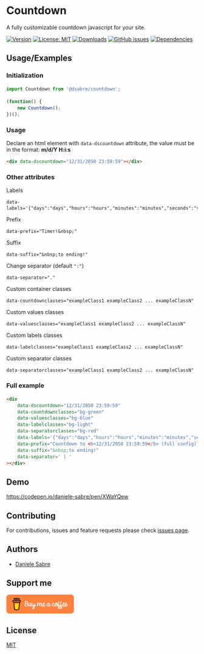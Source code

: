 
# Countdown

A fully customizable countdown javascript for your site.

[![Version](https://img.shields.io/npm/v/@dsabre/countdown?style=for-the-badge)](https://www.npmjs.com/package/@dsabre/deploy-ftp)
[![License: MIT](https://img.shields.io/npm/l/@dsabre/countdown?registry_uri=https%3A%2F%2Fregistry.npmjs.org&style=for-the-badge)](https://github.com/dsabre/deploy-ftp/blob/main/LICENSE)
[![Downloads](https://img.shields.io/npm/dw/@dsabre/countdown?style=for-the-badge)](https://www.npmjs.com/package/@dsabre/deploy-ftp)
[![GitHub issues](https://img.shields.io/github/issues-raw/dsabre/countdown?style=for-the-badge)](https://github.com/dsabre/deploy-ftp/issues)
[![Dependencies](https://img.shields.io/librariesio/release/npm/@dsabre/countdown?style=for-the-badge)](https://www.npmjs.com/package/@dsabre/deploy-ftp)


## Usage/Examples

### Initialization

```javascript
import Countdown from '@dsabre/countdown';

(function() {
    new Countdown();
})();
```

### Usage

Declare an html element with `data-dscountdown` attribute, the value must be in the format: **m/d/Y H:i:s**

```html
<div data-dscountdown="12/31/2050 23:59:59"></div>
```

### Other attributes

Labels

```
data-labels='{"days":"days","hours":"hours","minutes":"minutes","seconds":"seconds"}'
```

Prefix

```
data-prefix="Timer!&nbsp;"
```

Suffix

```
data-suffix="&nbsp;to ending!"
```

Change separator (default `":"`)

```
data-separator="."
```

Custom container classes

```
data-countdownclasses="exampleClass1 exampleClass2 ... exampleClassN"
```

Custom values classes

```
data-valuesclasses="exampleClass1 exampleClass2 ... exampleClassN"
```

Custom labels classes

```
data-labelclasses="exampleClass1 exampleClass2 ... exampleClassN"
```

Custom separator classes

```
data-separatorclasses="exampleClass1 exampleClass2 ... exampleClassN"
```

### Full example

```html
<div
    data-dscountdown="12/31/2050 23:59:59"
    data-countdownclasses="bg-green"
    data-valuesclasses="bg-blue"
    data-labelclasses="bg-light"
    data-separatorclasses="bg-red"
    data-labels='{"days":"days","hours":"hours","minutes":"minutes","seconds":"seconds"}'
    data-prefix="Countdown to <b>12/31/2050 23:59:59</b> (full config):&nbsp;"
    data-suffix="&nbsp;to ending!"
    data-separator=' | '
></div>
```


## Demo

https://codepen.io/daniele-sabre/pen/XWaYQew


## Contributing

For contributions, issues and feature requests please check [issues page](https://github.com/dsabre/countdown/issues).


## Authors

- [Daniele Sabre](https://github.com/dsabre)


## Support me
<a href="https://www.buymeacoffee.com/daniele.sabre" target="_blank">
  <img src="https://raw.githubusercontent.com/dsabre/dsabre/main/images/bmc.png" alt="Buy Me a Coffee" title="Buy Me a Coffee" height="50" />
</a>


## License

[MIT](https://choosealicense.com/licenses/mit/)

